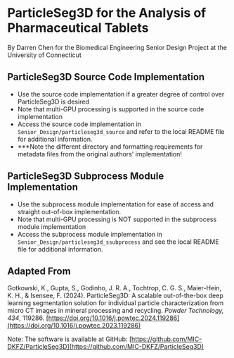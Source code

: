 # ParticleSeg3D for the Analysis of Pharmaceutical Tablets
By Darren Chen for the Biomedical Engineering Senior Design Project at the University of Connecticut

## ParticleSeg3D Source Code Implementation
- Use the source code implementation if a greater degree of control over ParticleSeg3D is desired
- Note that multi-GPU processing is supported in the source code implementation
- Access the source code implementation in `Senior_Design/particleseg3d_source` and refer to the local README file for additional information.
- ***Note the different directory and formatting requirements for metadata files from the original authors' implementation!

## ParticleSeg3D Subprocess Module Implementation
- Use the subprocess module implementation for ease of access and straight out-of-box implementation.
- Note that multi-GPU processing is NOT supported in the subprocess module implementation
- Access the subprocess module implementation in `Senior_Design/particleseg3d_ssubprocess` and see the local README file for additional information.

## Adapted From
Gotkowski, K., Gupta, S., Godinho, J. R. A., Tochtrop, C. G. S., Maier-Hein, K. H., & Isensee, F. (2024). ParticleSeg3D: A scalable out-of-the-box deep learning segmentation solution for individual particle characterization from micro CT images in mineral processing and recycling. *Powder Technology, 434*, 119286. [https://doi.org/10.1016/j.powtec.2024.119286](https://doi.org/10.1016/j.powtec.2023.119286)

Note: The software is available at GitHub: [https://github.com/MIC-DKFZ/ParticleSeg3D](https://github.com/MIC-DKFZ/ParticleSeg3D)

